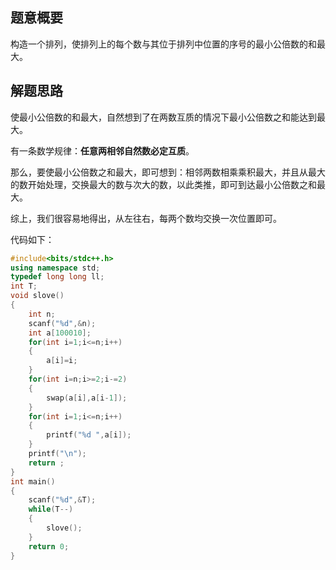 ## 题意概要

构造一个排列，使排列上的每个数与其位于排列中位置的序号的最小公倍数的和最大。

## 解题思路

使最小公倍数的和最大，自然想到了在两数互质的情况下最小公倍数之和能达到最大。

有一条数学规律：**任意两相邻自然数必定互质**。

那么，要使最小公倍数之和最大，即可想到：相邻两数相乘乘积最大，并且从最大的数开始处理，交换最大的数与次大的数，以此类推，即可到达最小公倍数之和最大。

综上，我们很容易地得出，从左往右，每两个数均交换一次位置即可。

代码如下：

``` cpp
#include<bits/stdc++.h>
using namespace std;
typedef long long ll;
int T;
void slove()
{
    int n;
    scanf("%d",&n);
    int a[100010];
    for(int i=1;i<=n;i++)
    {
        a[i]=i;
    }
    for(int i=n;i>=2;i-=2)
    {
        swap(a[i],a[i-1]);
    }
    for(int i=1;i<=n;i++)
    {
        printf("%d ",a[i]);
    }
    printf("\n");
    return ;
}
int main()
{
    scanf("%d",&T);
    while(T--)
    {
        slove();
    }
    return 0;
}
```